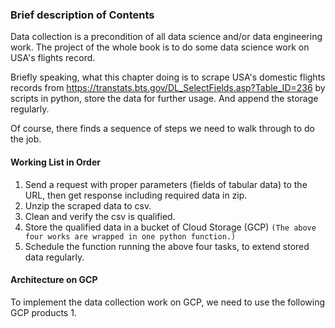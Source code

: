 ### Brief description of Contents
Data collection is a precondition of all data science and/or data engineering work. The project of the whole book is to do some 
data science work on USA's flights record. 

Briefly speaking, what this chapter doing is to scrape USA's domestic flights records from 
https://transtats.bts.gov/DL_SelectFields.asp?Table_ID=236 
by scripts in python, store the data for further usage. And append the storage regularly.

Of course, there finds a sequence of steps we need to walk through to do the job.

#### Working List in Order
1. Send a request with proper parameters (fields of tabular data) to the URL, then get response including required data in zip.
2. Unzip the scraped data to csv.
3. Clean and verify the csv is qualified.
4. Store the qualified data in a bucket of Cloud Storage (GCP) 
`(The above four works are wrapped in one python function.)`
5. Schedule the function running the above four tasks, to extend stored data regularly. 

#### Architecture on GCP
To implement the data collection work on GCP, we need to use the following GCP products
1. 


